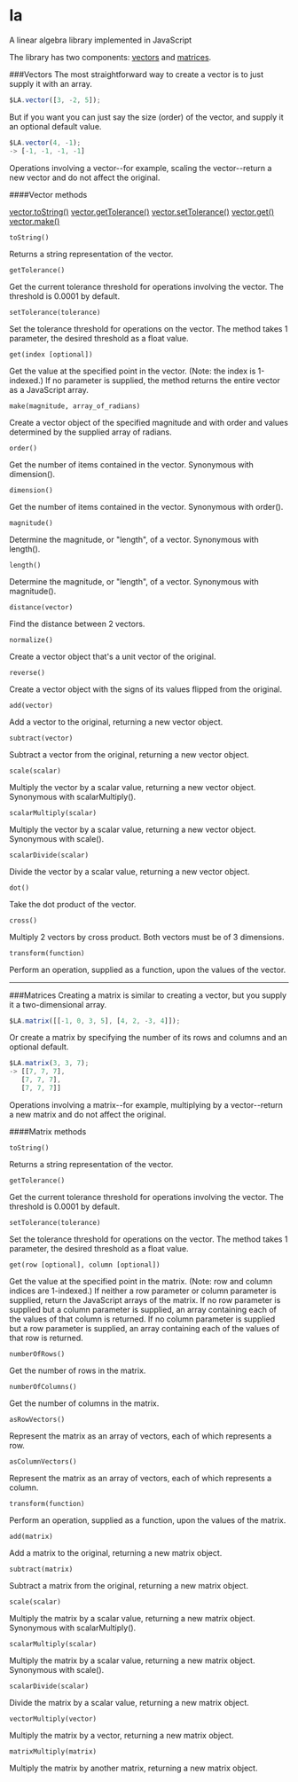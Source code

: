 la
==

A linear algebra library implemented in JavaScript

The library has two components: [vectors](#vectors) and [matrices](#matrices).


###Vectors<a id="vectors"></a>
The most straightforward way to create a vector is to just supply it with an array.

```JavaScript
$LA.vector([3, -2, 5]);
```

But if you want you can just say the size (order) of the vector, and supply it an optional default value.

```JavaScript
$LA.vector(4, -1);
-> [-1, -1, -1, -1]
```

Operations involving a vector--for example, scaling the vector--return a new vector and do not affect the original.

####Vector methods

[vector.toString()](#vector.toString)
[vector.getTolerance()](#vector.getTolerance)
[vector.setTolerance()](#vector.setTolerance)
[vector.get()](#vector.get)
[vector.make()](#vector.make)
```
toString()
```
<a id="vector.toString"></a>Returns a string representation of the vector.

```
getTolerance()
```
Get the current tolerance threshold for operations involving the vector.  The threshold is 0.0001 by default.

```
setTolerance(tolerance)
```
Set the tolerance threshold for operations on the vector.  The method takes 1 parameter, the desired threshold as a float value.

```
get(index [optional])
```
Get the value at the specified point in the vector.  (Note: the index is 1-indexed.)  If no parameter is supplied, the method returns the entire vector as a JavaScript array.  

```
make(magnitude, array_of_radians)
```
Create a vector object of the specified magnitude and with order and values determined by the supplied array of radians. 

```
order()
```
Get the number of items contained in the vector.  Synonymous with dimension().

```
dimension()
```
Get the number of items contained in the vector.  Synonymous with order().

```
magnitude()
```
Determine the magnitude, or "length", of a vector.  Synonymous with length().

```
length()
```
Determine the magnitude, or "length", of a vector.  Synonymous with magnitude().

```
distance(vector)
```
Find the distance between 2 vectors.

```
normalize()
```
Create a vector object that's a unit vector of the original.

```
reverse()
```
Create a vector object with the signs of its values flipped from the original.

```
add(vector)
```
Add a vector to the original, returning a new vector object.

```
subtract(vector)
```
Subtract a vector from the original, returning a new vector object.

```
scale(scalar)
```
Multiply the vector by a scalar value, returning a new vector object.  Synonymous with scalarMultiply().

```
scalarMultiply(scalar)
```
Multiply the vector by a scalar value, returning a new vector object.  Synonymous with scale().

```
scalarDivide(scalar)
```
Divide the vector by a scalar value, returning a new vector object.

```
dot()
```
Take the dot product of the vector.

```
cross()
```
Multiply 2 vectors by cross product.  Both vectors must be of 3 dimensions.

```
transform(function)
```
Perform an operation, supplied as a function, upon the values of the vector.

***

###Matrices<a id="matrices"></a>
Creating a matrix is similar to creating a vector, but you supply it a two-dimensional array.

```JavaScript
$LA.matrix([[-1, 0, 3, 5], [4, 2, -3, 4]]);
```

Or create a matrix by specifying the number of its rows and columns and an optional default.

```JavaScript
$LA.matrix(3, 3, 7);
-> [[7, 7, 7],
   [7, 7, 7],
   [7, 7, 7]]
```

Operations involving a matrix--for example, multiplying by a vector--return a new matrix and do not affect the original.

####Matrix methods
```
toString()
```
Returns a string representation of the vector.

```
getTolerance()
```
Get the current tolerance threshold for operations involving the vector.  The threshold is 0.0001 by default.

```
setTolerance(tolerance)
```
Set the tolerance threshold for operations on the vector.  The method takes 1 parameter, the desired threshold as a float value.

```
get(row [optional], column [optional])
```
Get the value at the specified point in the matrix.  (Note: row and column indices are 1-indexed.)  If neither a row parameter or column parameter is supplied, return the JavaScript arrays of the matrix.  If no row parameter is supplied but a column parameter is supplied, an array containing each of the values of that column is returned.  If no column parameter is supplied but a row parameter is supplied, an array containing each of the values of that row is returned.

```
numberOfRows()
```
Get the number of rows in the matrix.

```
numberOfColumns()
```
Get the number of columns in the matrix.

```
asRowVectors()
```
Represent the matrix as an array of vectors, each of which represents a row.

```
asColumnVectors()
```
Represent the matrix as an array of vectors, each of which represents a column.

```
transform(function)
```
Perform an operation, supplied as a function, upon the values of the matrix.

```
add(matrix)
```
Add a matrix to the original, returning a new matrix object.

```
subtract(matrix)
```
Subtract a matrix from the original, returning a new matrix object.

```
scale(scalar)
```
Multiply the matrix by a scalar value, returning a new matrix object.  Synonymous with scalarMultiply().

```
scalarMultiply(scalar)
```
Multiply the matrix by a scalar value, returning a new matrix object.  Synonymous with scale().

```
scalarDivide(scalar)
```
Divide the matrix by a scalar value, returning a new matrix object.

```
vectorMultiply(vector)
```
Multiply the matrix by a vector, returning a new matrix object.

```
matrixMultiply(matrix)
```
Multiply the matrix by another matrix, returning a new matrix object.
